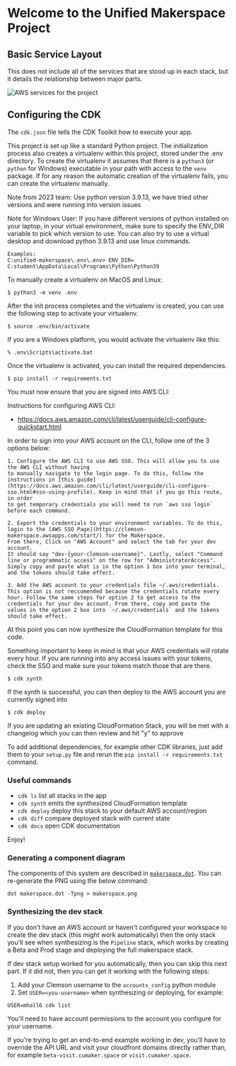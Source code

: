 # Welcome to the Unified Makerspace Project


## Basic Service Layout

This does not include all of the services that are stood up in each stack, but it details the relationship between major parts.

![AWS services for the project](Services%20Diagram%20Overview.png)

## Configuring the CDK

The `cdk.json` file tells the CDK Toolkit how to execute your app.

This project is set up like a standard Python project. The initialization
process also creates a virtualenv within this project, stored under the .env
directory. To create the virtualenv it assumes that there is a `python3`
(or `python` for Windows) executable in your path with access to the `venv`
package. If for any reason the automatic creation of the virtualenv fails,
you can create the virtualenv manually.

Note from 2023 team: Use python version 3.9.13, we have tried other versions and were running into version issues

Note for Windows User: If you have different versions of python installed on your laptop, in your virtual environment, make sure to specify the ENV_DIR variable to pick which version to use. You can also try to use a virtual desktop and download python 3.9.13 and use linux commands.

```
Examples:
C:unified-makerspace\.env\.env> ENV_DIR= C:student\AppData\Local\Programs\Python\Python39
```

To manually create a virtualenv on MacOS and Linux:

```
$ python3 -m venv .env
```

After the init process completes and the virtualenv is created, you can use the following
step to activate your virtualenv.

```
$ source .env/bin/activate
```

If you are a Windows platform, you would activate the virtualenv like this:

```
% .env\Scripts\activate.bat
```

Once the virtualenv is activated, you can install the required dependencies.

```
$ pip install -r requirements.txt
```

You must now ensure that you are signed into AWS CLI:

Instructions for configuring AWS CLI:

-   https://docs.aws.amazon.com/cli/latest/userguide/cli-configure-quickstart.html

In order to sign into your AWS account on the CLI, follow one of the 3 options below:

    1. Configure the AWS CLI to use AWS SSO. This will allow you to use the AWS CLI without having
    to manually navigate to the login page. To do this, follow the instructions in [this guide](https://docs.aws.amazon.com/cli/latest/userguide/cli-configure-sso.html#sso-using-profile). Keep in mind that if you go this route, in order
    to get temporary credentials you will need to run `aws sso login` before each command.

    2. Export the credentials to your environment variables. To do this, login to the [AWS SSO Page](https://clemson-makerspace.awsapps.com/start/) for the Makerspace.
    From there, Click on "AWS Account" and select the tab for your dev account.
    It should say "dev-{your-clemson-username}". Lastly, select "Command line or programmatic access" on the row for "AdministratorAccess". Simply copy and paste what is in the option 1 box into your terminal, and the tokens should take effect.

    3. Add the AWS account to your credentials file ~/.aws/credentials. This option is not reccomended because the credentials rotate every hour. Follow the same steps for option 2 to get access to the credentials for your dev account. From there, copy and paste the values in the option 2 box into `~/.aws/credentials` and the tokens should take effect.

At this point you can now synthesize the CloudFormation template for this code.

Something important to keep in mind is that your AWS credentials will rotate every hour. If
you are running into any access issues with your tokens, check the SSO and make sure your tokens
match those that are there.

```
$ cdk synth
```

If the synth is successful, you can then deploy to the AWS account you are currently signed into

```
$ cdk deploy
```

If you are updating an existing CloudFormation Stack, you will be met with a changelog which you can then review and hit "y" to approve

To add additional dependencies, for example other CDK libraries, just add
them to your `setup.py` file and rerun the `pip install -r requirements.txt`
command.

### Useful commands

-   `cdk ls` list all stacks in the app
-   `cdk synth` emits the synthesized CloudFormation template
-   `cdk deploy` deploy this stack to your default AWS account/region
-   `cdk diff` compare deployed stack with current state
-   `cdk docs` open CDK documentation

Enjoy!

### Generating a component diagram

The components of this system are described in [`makerspace.dot`](./makerspace.dot). You can re-generate the PNG using the below command:

```
dot makerspace.dot -Tpng > makerspace.png
```

### Synthesizing the dev stack

If you don't have an AWS account or haven't configured your workspace to create the dev stack (this might work automatically) then the only stack you'll see when synthesizing is the `Pipeline` stack, which works by creating a Beta and Prod stage and deploying the full makerspace stack.

If dev stack setup worked for you automatically, then you can skip this next part. If it did not, then you can get it working with the following steps:

1. Add your Clemson username to the `accounts_config` python module
2. Set `USER=<you-username>` when synthesizing or deploying, for example:

```
USER=mhall6 cdk list
```

You'll need to have account permissions to the account you configure for your username.

If you're trying to get an end-to-end example working in dev, you'll have to override the API URL and visit your cloudfront domains directly rather than, for example `beta-visit.cumaker.space` or `visit.cumaker.space`.
